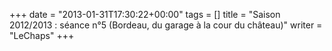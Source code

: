 +++
date = "2013-01-31T17:30:22+00:00"
tags = []
title = "Saison 2012/2013 : séance n°5 (Bordeau, du garage à la cour du château)"
writer = "LeChaps"
+++

<i class="fa fa-plus-circle"></i>